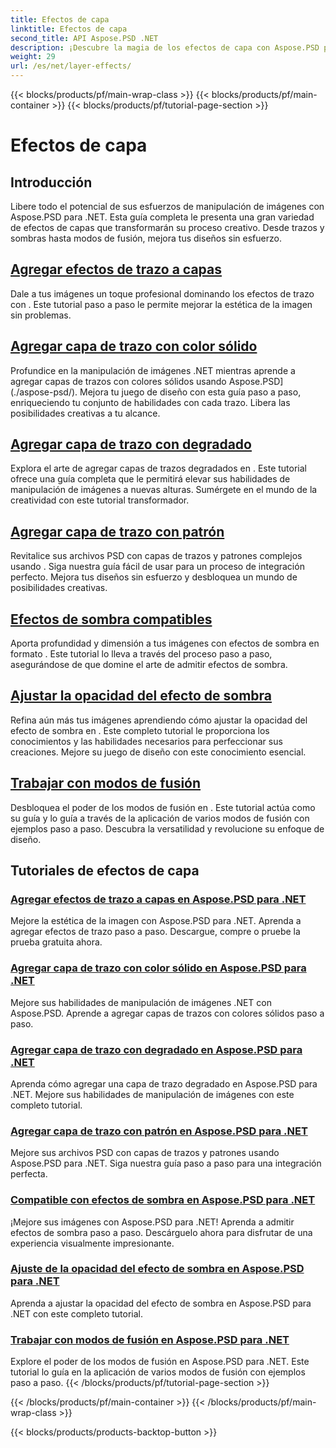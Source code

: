 ```yaml
---
title: Efectos de capa
linktitle: Efectos de capa
second_title: API Aspose.PSD .NET
description: ¡Descubre la magia de los efectos de capa con Aspose.PSD para .NET! Mejore sus habilidades de manipulación de imágenes aprendiendo a agregar modos de trazo, sombra y fusión.
weight: 29
url: /es/net/layer-effects/
---
```


{{< blocks/products/pf/main-wrap-class >}}
{{< blocks/products/pf/main-container >}}
{{< blocks/products/pf/tutorial-page-section >}}

# Efectos de capa

## Introducción

Libere todo el potencial de sus esfuerzos de manipulación de imágenes con Aspose.PSD para .NET. Esta guía completa le presenta una gran variedad de efectos de capas que transformarán su proceso creativo. Desde trazos y sombras hasta modos de fusión, mejora tus diseños sin esfuerzo.

## [Agregar efectos de trazo a capas](./adding-stroke-effects/)

Dale a tus imágenes un toque profesional dominando los efectos de trazo con . Este tutorial paso a paso le permite mejorar la estética de la imagen sin problemas. 

## [Agregar capa de trazo con color sólido](./adding-stroke-layer-solid-color/)

Profundice en la manipulación de imágenes .NET mientras aprende a agregar capas de trazos con colores sólidos usando Aspose.PSD](./aspose-psd/). Mejora tu juego de diseño con esta guía paso a paso, enriqueciendo tu conjunto de habilidades con cada trazo. Libera las posibilidades creativas a tu alcance.

## [Agregar capa de trazo con degradado](./adding-stroke-layer-gradient/)

Explora el arte de agregar capas de trazos degradados en . Este tutorial ofrece una guía completa que le permitirá elevar sus habilidades de manipulación de imágenes a nuevas alturas. Sumérgete en el mundo de la creatividad con este tutorial transformador.

## [Agregar capa de trazo con patrón](./adding-stroke-layer-pattern/)

Revitalice sus archivos PSD con capas de trazos y patrones complejos usando . Siga nuestra guía fácil de usar para un proceso de integración perfecto. Mejora tus diseños sin esfuerzo y desbloquea un mundo de posibilidades creativas.

## [Efectos de sombra compatibles](./supporting-shadow-effects/)

Aporta profundidad y dimensión a tus imágenes con efectos de sombra en formato . Este tutorial lo lleva a través del proceso paso a paso, asegurándose de que domine el arte de admitir efectos de sombra. 

## [Ajustar la opacidad del efecto de sombra](./adjusting-shadow-effect-opacity/)

Refina aún más tus imágenes aprendiendo cómo ajustar la opacidad del efecto de sombra en . Este completo tutorial le proporciona los conocimientos y las habilidades necesarios para perfeccionar sus creaciones. Mejore su juego de diseño con este conocimiento esencial.

## [Trabajar con modos de fusión](./working-with-blend-modes/)

Desbloquea el poder de los modos de fusión en . Este tutorial actúa como su guía y lo guía a través de la aplicación de varios modos de fusión con ejemplos paso a paso. Descubra la versatilidad y revolucione su enfoque de diseño.

## Tutoriales de efectos de capa
### [Agregar efectos de trazo a capas en Aspose.PSD para .NET](./adding-stroke-effects/)
Mejore la estética de la imagen con Aspose.PSD para .NET. Aprenda a agregar efectos de trazo paso a paso. Descargue, compre o pruebe la prueba gratuita ahora.
### [Agregar capa de trazo con color sólido en Aspose.PSD para .NET](./adding-stroke-layer-solid-color/)
Mejore sus habilidades de manipulación de imágenes .NET con Aspose.PSD. Aprende a agregar capas de trazos con colores sólidos paso a paso.
### [Agregar capa de trazo con degradado en Aspose.PSD para .NET](./adding-stroke-layer-gradient/)
Aprenda cómo agregar una capa de trazo degradado en Aspose.PSD para .NET. Mejore sus habilidades de manipulación de imágenes con este completo tutorial.
### [Agregar capa de trazo con patrón en Aspose.PSD para .NET](./adding-stroke-layer-pattern/)
Mejore sus archivos PSD con capas de trazos y patrones usando Aspose.PSD para .NET. Siga nuestra guía paso a paso para una integración perfecta.
### [Compatible con efectos de sombra en Aspose.PSD para .NET](./supporting-shadow-effects/)
¡Mejore sus imágenes con Aspose.PSD para .NET! Aprenda a admitir efectos de sombra paso a paso. Descárguelo ahora para disfrutar de una experiencia visualmente impresionante.
### [Ajuste de la opacidad del efecto de sombra en Aspose.PSD para .NET](./adjusting-shadow-effect-opacity/)
Aprenda a ajustar la opacidad del efecto de sombra en Aspose.PSD para .NET con este completo tutorial.
### [Trabajar con modos de fusión en Aspose.PSD para .NET](./working-with-blend-modes/)
Explore el poder de los modos de fusión en Aspose.PSD para .NET. Este tutorial lo guía en la aplicación de varios modos de fusión con ejemplos paso a paso.
{{< /blocks/products/pf/tutorial-page-section >}}

{{< /blocks/products/pf/main-container >}}
{{< /blocks/products/pf/main-wrap-class >}}

{{< blocks/products/products-backtop-button >}}
